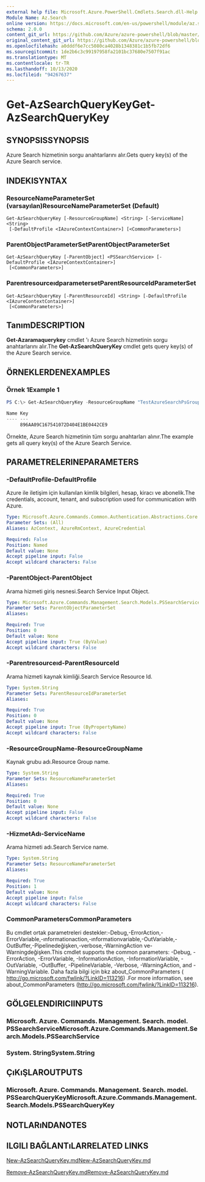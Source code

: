 ```yaml
---
external help file: Microsoft.Azure.PowerShell.Cmdlets.Search.dll-Help.xml
Module Name: Az.Search
online version: https://docs.microsoft.com/en-us/powershell/module/az.search/get-azsearchquerykey
schema: 2.0.0
content_git_url: https://github.com/Azure/azure-powershell/blob/master/src/Search/Search/help/Get-AzSearchQueryKey.md
original_content_git_url: https://github.com/Azure/azure-powershell/blob/master/src/Search/Search/help/Get-AzSearchQueryKey.md
ms.openlocfilehash: a0dddf6e7cc5080ca4028b1348381c1b5fb72df6
ms.sourcegitcommit: 1de2b6c3c99197958fa2101bc37680e7507f91ac
ms.translationtype: MT
ms.contentlocale: tr-TR
ms.lasthandoff: 10/13/2020
ms.locfileid: "94267637"
---
```

# <span data-ttu-id="bcdab-101">Get-AzSearchQueryKey</span><span class="sxs-lookup"><span data-stu-id="bcdab-101">Get-AzSearchQueryKey</span></span>

## <span data-ttu-id="bcdab-102">SYNOPSIS</span><span class="sxs-lookup"><span data-stu-id="bcdab-102">SYNOPSIS</span></span>
<span data-ttu-id="bcdab-103">Azure Search hizmetinin sorgu anahtarlarını alır.</span><span class="sxs-lookup"><span data-stu-id="bcdab-103">Gets query key(s) of the Azure Search service.</span></span>

## <span data-ttu-id="bcdab-104">INDEKI</span><span class="sxs-lookup"><span data-stu-id="bcdab-104">SYNTAX</span></span>

### <span data-ttu-id="bcdab-105">ResourceNameParameterSet (varsayılan)</span><span class="sxs-lookup"><span data-stu-id="bcdab-105">ResourceNameParameterSet (Default)</span></span>
```
Get-AzSearchQueryKey [-ResourceGroupName] <String> [-ServiceName] <String>
 [-DefaultProfile <IAzureContextContainer>] [<CommonParameters>]
```

### <span data-ttu-id="bcdab-106">ParentObjectParameterSet</span><span class="sxs-lookup"><span data-stu-id="bcdab-106">ParentObjectParameterSet</span></span>
```
Get-AzSearchQueryKey [-ParentObject] <PSSearchService> [-DefaultProfile <IAzureContextContainer>]
 [<CommonParameters>]
```

### <span data-ttu-id="bcdab-107">Parentresourceıdparameterset</span><span class="sxs-lookup"><span data-stu-id="bcdab-107">ParentResourceIdParameterSet</span></span>
```
Get-AzSearchQueryKey [-ParentResourceId] <String> [-DefaultProfile <IAzureContextContainer>]
 [<CommonParameters>]
```

## <span data-ttu-id="bcdab-108">Tanım</span><span class="sxs-lookup"><span data-stu-id="bcdab-108">DESCRIPTION</span></span>
<span data-ttu-id="bcdab-109">**Get-Azaramaquerykey** cmdlet 'ı Azure Search hizmetinin sorgu anahtarlarını alır.</span><span class="sxs-lookup"><span data-stu-id="bcdab-109">The **Get-AzSearchQueryKey** cmdlet gets query key(s) of the Azure Search service.</span></span>

## <span data-ttu-id="bcdab-110">ÖRNEKLERDEN</span><span class="sxs-lookup"><span data-stu-id="bcdab-110">EXAMPLES</span></span>

### <span data-ttu-id="bcdab-111">Örnek 1</span><span class="sxs-lookup"><span data-stu-id="bcdab-111">Example 1</span></span>
```powershell
PS C:\> Get-AzSearchQueryKey -ResourceGroupName "TestAzureSearchPsGroup" -ServiceName "pstestazuresearch01"

Name Key                             
---- ---                             
     896AA09C167541072D404E1BE0442CE9
```

<span data-ttu-id="bcdab-112">Örnekte, Azure Search hizmetinin tüm sorgu anahtarları alınır.</span><span class="sxs-lookup"><span data-stu-id="bcdab-112">The example gets all query key(s) of the Azure Search Service.</span></span>

## <span data-ttu-id="bcdab-113">PARAMETRELERINE</span><span class="sxs-lookup"><span data-stu-id="bcdab-113">PARAMETERS</span></span>

### <span data-ttu-id="bcdab-114">-DefaultProfile</span><span class="sxs-lookup"><span data-stu-id="bcdab-114">-DefaultProfile</span></span>
<span data-ttu-id="bcdab-115">Azure ile iletişim için kullanılan kimlik bilgileri, hesap, kiracı ve abonelik.</span><span class="sxs-lookup"><span data-stu-id="bcdab-115">The credentials, account, tenant, and subscription used for communication with Azure.</span></span>

```yaml
Type: Microsoft.Azure.Commands.Common.Authentication.Abstractions.Core.IAzureContextContainer
Parameter Sets: (All)
Aliases: AzContext, AzureRmContext, AzureCredential

Required: False
Position: Named
Default value: None
Accept pipeline input: False
Accept wildcard characters: False
```

### <span data-ttu-id="bcdab-116">-ParentObject</span><span class="sxs-lookup"><span data-stu-id="bcdab-116">-ParentObject</span></span>
<span data-ttu-id="bcdab-117">Arama hizmeti giriş nesnesi.</span><span class="sxs-lookup"><span data-stu-id="bcdab-117">Search Service Input Object.</span></span>

```yaml
Type: Microsoft.Azure.Commands.Management.Search.Models.PSSearchService
Parameter Sets: ParentObjectParameterSet
Aliases:

Required: True
Position: 0
Default value: None
Accept pipeline input: True (ByValue)
Accept wildcard characters: False
```

### <span data-ttu-id="bcdab-118">-Parentresourceıd</span><span class="sxs-lookup"><span data-stu-id="bcdab-118">-ParentResourceId</span></span>
<span data-ttu-id="bcdab-119">Arama hizmeti kaynak kimliği.</span><span class="sxs-lookup"><span data-stu-id="bcdab-119">Search Service Resource Id.</span></span>

```yaml
Type: System.String
Parameter Sets: ParentResourceIdParameterSet
Aliases:

Required: True
Position: 0
Default value: None
Accept pipeline input: True (ByPropertyName)
Accept wildcard characters: False
```

### <span data-ttu-id="bcdab-120">-ResourceGroupName</span><span class="sxs-lookup"><span data-stu-id="bcdab-120">-ResourceGroupName</span></span>
<span data-ttu-id="bcdab-121">Kaynak grubu adı.</span><span class="sxs-lookup"><span data-stu-id="bcdab-121">Resource Group name.</span></span>

```yaml
Type: System.String
Parameter Sets: ResourceNameParameterSet
Aliases:

Required: True
Position: 0
Default value: None
Accept pipeline input: False
Accept wildcard characters: False
```

### <span data-ttu-id="bcdab-122">-HizmetAdı</span><span class="sxs-lookup"><span data-stu-id="bcdab-122">-ServiceName</span></span>
<span data-ttu-id="bcdab-123">Arama hizmeti adı.</span><span class="sxs-lookup"><span data-stu-id="bcdab-123">Search Service name.</span></span>

```yaml
Type: System.String
Parameter Sets: ResourceNameParameterSet
Aliases:

Required: True
Position: 1
Default value: None
Accept pipeline input: False
Accept wildcard characters: False
```

### <span data-ttu-id="bcdab-124">CommonParameters</span><span class="sxs-lookup"><span data-stu-id="bcdab-124">CommonParameters</span></span>
<span data-ttu-id="bcdab-125">Bu cmdlet ortak parametreleri destekler:-Debug,-ErrorAction,-ErrorVariable,-ınformationaction,-ınformationvariable,-OutVariable,-OutBuffer,-Pipelinedeğişken,-verbose,-WarningAction ve-Warningdeğişken.</span><span class="sxs-lookup"><span data-stu-id="bcdab-125">This cmdlet supports the common parameters: -Debug, -ErrorAction, -ErrorVariable, -InformationAction, -InformationVariable, -OutVariable, -OutBuffer, -PipelineVariable, -Verbose, -WarningAction, and -WarningVariable.</span></span> <span data-ttu-id="bcdab-126">Daha fazla bilgi için bkz about_CommonParameters ( http://go.microsoft.com/fwlink/?LinkID=113216) .</span><span class="sxs-lookup"><span data-stu-id="bcdab-126">For more information, see about_CommonParameters (http://go.microsoft.com/fwlink/?LinkID=113216).</span></span>

## <span data-ttu-id="bcdab-127">GÖLGELENDIRICI</span><span class="sxs-lookup"><span data-stu-id="bcdab-127">INPUTS</span></span>

### <span data-ttu-id="bcdab-128">Microsoft. Azure. Commands. Management. Search. model. PSSearchService</span><span class="sxs-lookup"><span data-stu-id="bcdab-128">Microsoft.Azure.Commands.Management.Search.Models.PSSearchService</span></span>

### <span data-ttu-id="bcdab-129">System. String</span><span class="sxs-lookup"><span data-stu-id="bcdab-129">System.String</span></span>

## <span data-ttu-id="bcdab-130">ÇıKıŞLAR</span><span class="sxs-lookup"><span data-stu-id="bcdab-130">OUTPUTS</span></span>

### <span data-ttu-id="bcdab-131">Microsoft. Azure. Commands. Management. Search. model. PSSearchQueryKey</span><span class="sxs-lookup"><span data-stu-id="bcdab-131">Microsoft.Azure.Commands.Management.Search.Models.PSSearchQueryKey</span></span>

## <span data-ttu-id="bcdab-132">NOTLARıNDA</span><span class="sxs-lookup"><span data-stu-id="bcdab-132">NOTES</span></span>

## <span data-ttu-id="bcdab-133">ILGILI BAĞLANTıLAR</span><span class="sxs-lookup"><span data-stu-id="bcdab-133">RELATED LINKS</span></span>

[<span data-ttu-id="bcdab-134">New-AzSearchQueryKey.md</span><span class="sxs-lookup"><span data-stu-id="bcdab-134">New-AzSearchQueryKey.md</span></span>](./New-AzSearchQueryKey.md)

[<span data-ttu-id="bcdab-135">Remove-AzSearchQueryKey.md</span><span class="sxs-lookup"><span data-stu-id="bcdab-135">Remove-AzSearchQueryKey.md</span></span>](./Remove-AzSearchQueryKey.md)